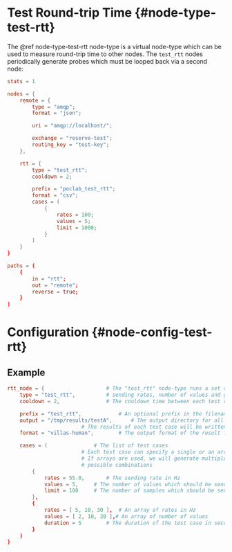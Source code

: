 # Test Round-trip Time {#node-type-test-rtt}

The @ref node-type-test-rtt node-type is a virtual node-type which can be used to measure round-trip time to other nodes.
The `test_rtt` nodes periodically generate probes which must be looped back via a second node:

```conf
stats = 1

nodes = {
	remote = {
		type = "amqp";
		format = "json";

		uri = "amqp://localhost/";

		exchange = "reserve-test";
		routing_key = "test-key";
	},

	rtt = {
		type = "test_rtt";
		cooldown = 2;

		prefix = "poclab_test_rtt";
		format = "csv";
		cases = (
			{
				rates = 100;
				values = 5;
				limit = 1000;
			}
		)
	}
}

paths = (
	{
		in = "rtt";
		out = "remote";
		reverse = true;
	}
)
```

# Configuration {#node-config-test-rtt}

## Example

```conf
rtt_node = {					# The "test_rtt" node-type runs a set of test cases for varying
	type = "test_rtt",			# sending rates, number of values and generates statistics.
	cooldown = 2,				# The cooldown time between each test case in seconds

	prefix = "test_rtt",			# An optional prefix in the filename
	output = "/tmp/results/testA",		# The output directory for all results
						# The results of each test case will be written to a seperate file.
	format = "villas-human",		# The output format of the result files.

	cases = (				# The list of test cases
						# Each test case can specify a single or an array of rates and values
						# If arrays are used, we will generate multiple test cases with all
						# possible combinations
		{
			rates = 55.0,		# The sending rate in Hz
			values = 5,		# The number of values which should be send in each sample
			limit = 100		# The number of samples which should be send during this test case
		},
		{
			rates = [ 5, 10, 30 ],	# An array of rates in Hz
			values = [ 2, 10, 20 ],# An array of number of values
			duration = 5		# The duration of the test case in seconds (depending on the sending rate)
		}
	)
}
```
